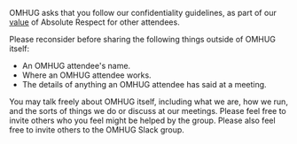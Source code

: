 OMHUG asks that you follow our confidentiality guidelines, as part of our [value](http://omhug.github.io/values.md) of Absolute Respect for other attendees. 

Please reconsider before sharing the following things outside of OMHUG itself:
* An OMHUG attendee's name.
* Where an OMHUG attendee works.
* The details of anything an OMHUG attendee has said at a meeting.  

You may talk freely about OMHUG itself, including what we are, how we run, and the sorts of things we do or discuss at our meetings. Please feel free to invite others who you feel might be helped by the group. Please also feel free to invite others to the OMHUG Slack group.
